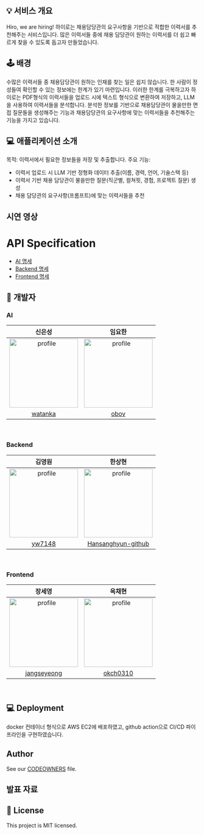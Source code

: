 ## 💡 서비스 개요
Hiro, we are hiring! 하이로는 채용담당관의 요구사항을 기반으로 적합한 이력서를 추천해주는 서비스입니다.
많은 이력서들 중에 채용 담당관이 원하는 이력서를 더 쉽고 빠르게 찾을 수 있도록 돕고자 만들었습니다. 


## 🕹️ 배경
수많은 이력서들 중 채용담당관이 원하는 인재를 찾는 일은 쉽지 않습니다.
한 사람이 정성들여 확인할 수 있는 정보에는 한계가 있기 마련입니다.
이러한 한계를 극복하고자 하이로는 PDF형식의 이력서들을 업로드 시에 텍스트 형식으로 변환하여 저장하고, LLM을 사용하여 이력서들을 분석합니다.
분석한 정보를 기반으로 채용담당관이 물을만한 면접 질문들을 생성해주는 기능과 채용담당관의 요구사항에 맞는 이력서들을 추천해주는 기능을 가지고 있습니다.

## 💻 애플리케이션 소개
목적: 이력서에서 필요한 정보들을 저장 및 추출합니다.
주요 기능:
- 이력서 업로드 시 LLM 기반 정형화 데이터 추출(이름, 경력, 언어, 기술스택 등)
- 이력서 기반 채용 담당관이 물을만한 질문(직군별, 컬쳐핏, 경험, 프로젝트 질문) 생성
- 채용 담당관의 요구사항(프롬프트)에 맞는 이력서들을 추천

## 시연 영상

# API Specification
- [AI 명세](./docs/ai.md)
- [Backend 명세](./docs/backend.md)
- [Frontend 명세](./docs/frontend.md)


## 💎 개발자
### AI
|                                                 신은성                                                  |                                                  임요한                                                  |
| :-----------------------------------------------------------------------------------------------------: | :------------------------------------------------------------------------------------------------------: |
| <img src="https://github.com/watanka.png" alt="profile" width="180" height="180"> | <img src="https://github.com/obov.png" alt="profile" width="180" height="180"> |
|                               [watanka](https://github.com/watanka)                               |                                  [obov](https://github.com/obov)                                  |

<br/>


### Backend

|                                                 김영원                                                  |                                                  한상현                                                  |
| :-----------------------------------------------------------------------------------------------------: | :------------------------------------------------------------------------------------------------------: |
| <img src="https://github.com/yw7148.png" alt="profile" width="180" height="180"> | <img src="https://github.com/Hansanghyun-github.png" alt="profile" width="180" height="180"> |
|                               [yw7148](https://github.com/yw7148)                               |                                  [Hansanghyun-github](https://github.com/Hansanghyun-github)                                  |

<br/>


### Frontend

|                                                 장세영                                                  |                                                  옥채현                                                  |
| :-----------------------------------------------------------------------------------------------------: | :------------------------------------------------------------------------------------------------------: |
| <img src="https://github.com/jangseyeong.png" alt="profile" width="180" height="180"> | <img src="https://github.com/okch0310.png" alt="profile" width="180" height="180"> |
|                               [jangseyeong](https://github.com/jangseyeong)                               |                                  [okch0310](https://github.com/okch0310)                                  |

<br/>

## 💻 Deployment
docker 컨테이너 형식으로 AWS EC2에 배포하였고, github action으로 CI/CD 파이프라인을 구현하였습니다.


## Author

See our [CODEOWNERS](./.github/CODEOWNERS) file.





## 발표 자료


## 📝 License
This project is MIT licensed.

